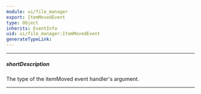 ```yaml
---
module: ui/file_manager
export: ItemMovedEvent
type: Object
inherits: EventInfo
uid: ui/file_manager:ItemMovedEvent
generateTypeLink: 
---
```

---
##### shortDescription
The type of the itemMoved event handler's argument.

---
<!-- Description goes here -->